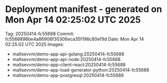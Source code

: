 # Deployment manifest - generated on Mon Apr 14 02:25:02 UTC 2025
Tag: 20250414-fc55688
Commit: fc5568896be4a86906f30306eca35f196c80ef9d
Date: Mon Apr 14 02:25:02 UTC 2025
Images:
- maltsevvm/demo-app-api-golang:20250414-fc55688
- maltsevvm/demo-app-api-node:20250414-fc55688
- maltsevvm/demo-app-client-react:20250414-fc55688
- maltsevvm/demo-app-load-generator-python:20250414-fc55688
- maltsevvm/demo-app-postgresql:20250414-fc55688
